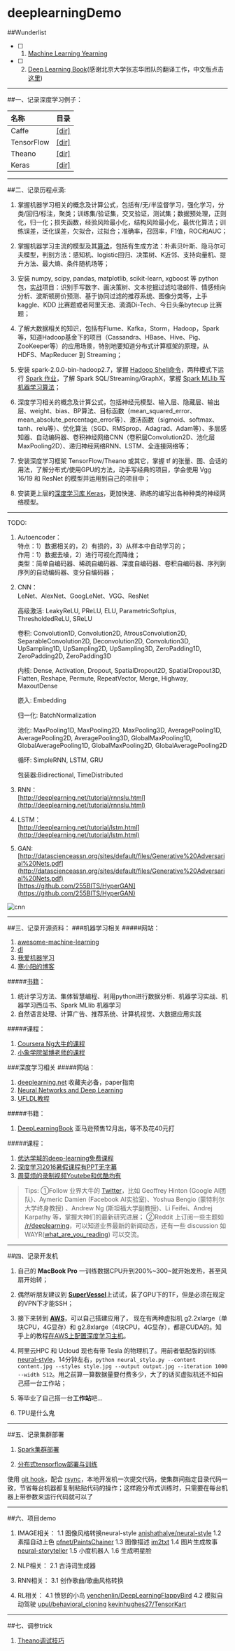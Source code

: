 # deeplearningDemo

##Wunderlist

- [ ] 1. [Machine Learning Yearning](https://github.com/zhourunlai/deep-learning-demo/blob/master/MLyearning/README.md)

- [ ] 2. [Deep Learning Book](https://github.com/zhourunlai/deep-learning-demo/blob/master/DLbook/DeepLearningPapers.md)(感谢北京大学张志华团队的翻译工作，中文版点击[这里](https://github.com/exacity/deeplearningbook-chinese))



***

##一、记录深度学习例子：

| 名称 | 目录|
|:-----|-----|
| Caffe | [[dir]](https://github.com/zhourunlai/deeplearningDemo/tree/master/Caffe)|
| TensorFlow | [[dir]](https://github.com/zhourunlai/deeplearningDemo/tree/master/TensorFlow)|
| Theano | [[dir]](https://github.com/zhourunlai/deeplearningDemo/tree/master/Theano)|
| Keras | [[dir]](https://github.com/zhourunlai/deeplearningDemo/tree/master/Keras)|



***

##二、记录历程点滴:

1. 掌握机器学习相关的概念及计算公式，包括有/无/半监督学习，强化学习，分类/回归/标注，聚类；训练集/验证集，交叉验证，测试集；数据预处理，正则化，归一化；损失函数，经验风险最小化，结构风险最小化，最优化算法；训练误差，泛化误差，欠拟合，过拟合；准确率，召回率，F1值，ROC和AUC；

2. 掌握机器学习主流的模型及其[算法](https://github.com/zhourunlai/machine-learning-algorithm)，包括有生成方法：朴素贝叶斯、隐马尔可夫模型，判别方法：感知机、logistic回归、决策树、K近邻、支持向量机、提升方法、最大熵、条件随机场等；

3. 安装 numpy, scipy, pandas, matplotlib, scikit-learn, xgboost 等 python 包，[实战](https://github.com/zhourunlai/machine-learning-in-action)项目：识别手写数字、画决策树、文本挖掘过滤垃圾邮件、情感倾向分析、波斯顿房价预测、基于协同过滤的推荐系统、图像分类等，上手 kaggle、KDD 比赛题或者阿里天池、滴滴Di-Tech、今日头条bytecup 比赛题；

4. 了解大数据相关的知识，包括有Flume、Kafka，Storm，Hadoop，Spark等，知道Hadoop基金下的项目（Cassandra、HBase、Hive、Pig、ZooKeeper等）的应用场景，特别地要知道分布式计算框架的原理，从 HDFS、MapReducer 到 Streaming；

5. 安装 spark-2.0.0-bin-hadoop2.7，掌握 [Hadoop Shell命令](https://spark.apache.org/docs/latest/spark-standalone.html)，两种模式下运行 [Spark 作业](https://spark.apache.org/docs/latest/spark-standalone.html)，了解 Spark SQL/Streaming/GraphX，掌握 [Spark MLlib 写机器学习算法](http://spark.apache.org/mllib/)；

6. 深度学习相关的概念及计算公式，包括神经元模型、输入层、隐藏层、输出层、weight、bias、BP算法、目标函数（mean_squared_error、mean_absolute_percentage_error等）、激活函数（sigmoid、softmax、tanh、relu等）、优化算法（SGD、RMSprop、Adagrad、Adam等）、多层感知器、自动编码器、卷积神经网络CNN（卷积层Convolution2D、池化层MaxPooling2D）、递归神经网络RNN、LSTM、全连接网络等；

7. 安装深度学习框架 TensorFlow/Theano 或其它，掌握 tf 的张量、图、会话的用法，了解分布式/使用GPU的方法，动手写经典的项目，学会使用 Vgg 16/19 和 ResNet 的模型并运用到自己的项目中；

8. 安装更上层的[深度学习库 Keras](http://keras.io/)，更加快速、熟练的编写出各种种类的神经网络模型。



***

TODO:  

1. Autoencoder：  
    特点：1）数据相关的，2）有损的，3）从样本中自动学习的；    
    作用：1）数据去噪，2）进行可视化而降维；  
    类型：简单自编码器、稀疏自编码器、深度自编码器、卷积自编码器、序列到序列的自动编码器、变分自编码器；    
    
2. CNN：  
    LeNet、AlexNet、GoogLeNet、VGG、ResNet  

    高级激活: LeakyReLU, PReLU, ELU, ParametricSoftplus, ThresholdedReLU, SReLU  

    卷积: Convolution1D, Convolution2D, AtrousConvolution2D, SeparableConvolution2D, Deconvolution2D, Convolution3D, UpSampling1D, UpSampling2D, UpSampling3D, ZeroPadding1D, ZeroPadding2D, ZeroPadding3D  

    内核: Dense, Activation, Dropout, SpatialDropout2D, SpatialDropout3D, Flatten, Reshape, Permute, RepeatVector, Merge, Highway, MaxoutDense  

    嵌入: Embedding  

    归一化: BatchNormalization  

    池化: MaxPooling1D, MaxPooling2D, MaxPooling3D, AveragePooling1D, AveragePooling2D, AveragePooling3D, GlobalMaxPooling1D, GlobalAveragePooling1D, GlobalMaxPooling2D, GlobalAveragePooling2D  

    循环: SimpleRNN, LSTM, GRU  

    包装器:Bidirectional, TimeDistributed  

3. RNN：  
    [http://deeplearning.net/tutorial/rnnslu.html](http://deeplearning.net/tutorial/rnnslu.html)  

4. LSTM：  
    [http://deeplearning.net/tutorial/lstm.html](http://deeplearning.net/tutorial/lstm.html)  
    
5. GAN:  
    [http://datascienceassn.org/sites/default/files/Generative%20Adversarial%20Nets.pdf](http://datascienceassn.org/sites/default/files/Generative%20Adversarial%20Nets.pdf)  
    [https://github.com/255BITS/HyperGAN](https://github.com/255BITS/HyperGAN)

![cnn](image/cnn.png)




***

##三、记录开源资料：
###机器学习相关
#####网站：
1. [awesome-machine-learning](https://github.com/josephmisiti/awesome-machine-learning)
2. [dl](https://github.com/ty4z2008/Qix/blob/master/dl.md)
3. [我爱机器学习](https://www.52ml.net/star)
4. [寒小阳的博客](http://blog.csdn.net/han_xiaoyang?viewmode=contents)

#####[书籍](https://www.douban.com/people/100617219/)：
1. 统计学习方法、集体智慧编程、利用python进行数据分析、机器学习实战、机器学习西瓜书、Spark MLlib 机器学习
2. 自然语言处理、计算广告、推荐系统、计算机视觉、大数据应用实践

#####课程：
1. [Coursera Ng大牛的课程](https://www.coursera.org/learn/machine-learning)
2. [小象学院邹博老师的课程](http://www.chinahadoop.cn/classroom/23/courses)

###深度学习相关
#####网站：
1. [deeplearning.net](http://deeplearning.net/) 收藏夹必备，paper指南
2. [Neural Networks and Deep Learning](http://neuralnetworksanddeeplearning.com/index.html)
3. [UFLDL教程](http://deeplearning.stanford.edu/wiki/index.php/UFLDL%E6%95%99%E7%A8%8B)

#####书籍：
1. [DeepLearningBook](http://www.deeplearningbook.org/) 亚马逊预售12月出，等不及花40元打

#####课程：
1. [优达学城的deep-learning免费课程](https://cn.udacity.com/course/deep-learning--ud730)
2. [深度学习2016暑假课程有PPT无字幕](http://videolectures.net/deeplearning2016_montreal/)
3. [周莫烦的录制视频Youtebe和优酷均有](https://www.youtube.com/channel/UCdyjiB5H8Pu7aDTNVXTTpcg)


>Tips: 
①Follow 业界大牛的 [Twitter](https://twitter.com/ufozrl/following)，比如 Geoffrey Hinton (Google AI团队)、Aymeric Damien (Facebook AI实验室)、Yoshua Bengio (蒙特利尔大学终身教授) 、Andrew Ng (斯坦福大学副教授)、Li Feifei、Andrej Karpathy 等，掌握大神们的最新研究进展；
②Reddit 上订阅一些主题如 [/r/deeplearning](https://www.reddit.com/r/deeplearning/)，可以知道业界最新的新闻动态，还有一些 discussion 如 WAYR([what_are_you_reading](https://www.reddit.com/r/MachineLearning/comments/4qyjiq/machine_learning_wayr_what_are_you_reading_week_1/)) 可以交流。



***

##四、记录开发机

1. 自己的 **MacBook Pro** 一训练数据CPU升到200%~300~就开始发热，甚至风扇开始转；  

2. 偶然听朋友建议到 [**SuperVessel**](https://crl.ptopenlab.com:8800/dashboard/auth/login/?next=/dashboard/project/instances/)上试试，装了GPU下的TF，但是必须在规定的VPN下才能SSH；  

3. 接下来转到 [**AWS**](http://docs.aws.amazon.com/zh_cn/AWSEC2/latest/UserGuide/using_cluster_computing.html#gpu-instance-specifications)，可以自己搭建应用了， 现在有两种虚拟机 g2.2xlarge（单块CPU，4G显存）和 g2.8xlarge（4块CPU，4G显存），都是CUDA的。知乎上的教程[在AWS上配置深度学习主机](https://zhuanlan.zhihu.com/p/25066187)。

4. 阿里云HPC 和 Ucloud 现也有带 Tesla 的物理机了。用前者低配版的训练 [neural-style](https://github.com/anishathalye/neural-style)，14分钟左右，```python neural_style.py --content content.jpg --styles style.jpg --output output.jpg --iteration 1000 --width 512```。用之前算一算数据量要付费多少，大了的话买虚拟机还不如自己搭一台工作站；      

5. 等毕业了自己搭一台**工作站**吧... 

6. TPU是什么鬼



***

##五、记录集群部署

1. [Spark集群部署](https://zhuanlan.zhihu.com/p/23689558)  

2. [分布式tensorflow部署与训练](http://blog.xiaorun.me/index.php/archives/375/)  

使用 [git hook](https://dearb.me/archive/2015-03-30/automate-deploy-your-websites-with-git-hook/)，配合 [rsync](http://www.dahouduan.com/2014/11/19/rsync-daemon/)，本地开发机一次提交代码，使集群间指定目录代码一致，节省每台机器都复制粘贴代码的操作；这样跑分布式训练时，只需要在每台机器上带参数来运行代码就可以了



***

##六、项目demo

1. IMAGE相关：
    1.1 图像风格转换neural-style [anishathalye/neural-style](https://github.com/anishathalye/neural-style)
    1.2 素描自动上色 [pfnet/PaintsChainer](https://github.com/pfnet/PaintsChainer)
    1.3 图像描述 [im2txt](https://github.com/iFighting/models/tree/master/im2txt)
    1.4 图片生成故事 [neural-storyteller](https://github.com/ryankiros/neural-storyteller)
    1.5 小度机器人
    1.6 生成明星脸

2. NLP相关：
    2.1 古诗词生成器

3. RNN相关：
    3.1 创作歌曲/歌曲风格转换

4. RL相关：
    4.1 愤怒的小鸟 [yenchenlin/DeepLearningFlappyBird](https://github.com/yenchenlin/DeepLearningFlappyBird)
    4.2 模拟自动驾驶 [upul/behavioral_cloning](https://github.com/upul/behavioral_cloning) [kevinhughes27/TensorKart](https://github.com/kevinhughes27/TensorKart)






***

##七、调参trick

1. [Theano调试技巧](https://zhuanlan.zhihu.com/p/24857032)

